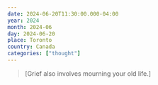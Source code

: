 ```yaml
---
date: 2024-06-20T11:30:00.000-04:00
year: 2024
month: 2024-06
day: 2024-06-20
place: Toronto
country: Canada
categories: ["thought"]
---
```

> [Grief also involves mourning your old life.]
